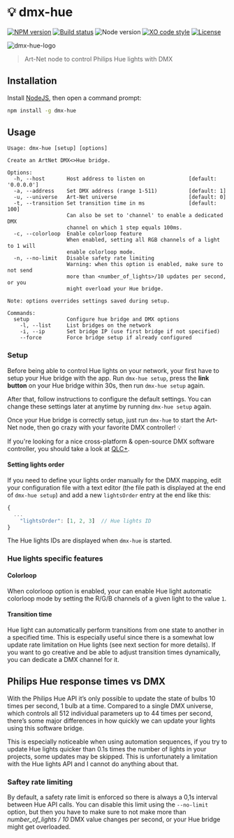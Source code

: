 # :bulb: dmx-hue

[![NPM version](https://img.shields.io/npm/v/dmx-hue.svg)](https://www.npmjs.com/package/dmx-hue)
[![Build status](https://img.shields.io/travis/sinedied/dmx-hue/master.svg)](https://travis-ci.org/sinedied/dmx-hue)
![Node version](https://img.shields.io/badge/node-%3E%3D6.0.0-brightgreen.svg)
[![XO code style](https://img.shields.io/badge/code_style-XO-5ed9c7.svg)](https://github.com/sindresorhus/xo)
[![License](https://img.shields.io/badge/license-MIT-blue.svg)](LICENSE)

![dmx-hue-logo](https://cloud.githubusercontent.com/assets/593151/26761623/710db1ba-4933-11e7-9a08-471e3f9fb9e5.png)

> Art-Net node to control Philips Hue lights with DMX

## Installation

Install [NodeJS](https://nodejs.org), then open a command prompt:

```bash
npm install -g dmx-hue
```

## Usage

```
Usage: dmx-hue [setup] [options]

Create an ArtNet DMX<>Hue bridge.

Options:
  -h, --host       Host address to listen on              [default: '0.0.0.0']
  -a, --address    Set DMX address (range 1-511)          [default: 1]
  -u, --universe   Art-Net universe                       [default: 0]
  -t, --transition Set transition time in ms              [default: 100]
                   Can also be set to 'channel' to enable a dedicated DMX
                   channel on which 1 step equals 100ms.
  -c, --colorloop  Enable colorloop feature
                   When enabled, setting all RGB channels of a light to 1 will
                   enable colorloop mode.
  -n, --no-limit   Disable safety rate limiting
                   Warning: when this option is enabled, make sure to not send
                   more than <number_of_lights>/10 updates per second, or you
                   might overload your Hue bridge.

Note: options overrides settings saved during setup.

Commands:
  setup            Configure hue bridge and DMX options
    -l, --list     List bridges on the network
    -i, --ip       Set bridge IP (use first bridge if not specified)
    --force        Force bridge setup if already configured
```

### Setup

Before being able to control Hue lights on your network, your first have to setup your Hue bridge with the app.
Run `dmx-hue setup`, press the **link button** on your Hue bridge within 30s, then run `dmx-hue setup` again.

After that, follow instructions to configure the default settings.
You can change these settings later at anytime by running `dmx-hue setup` again.

Once your Hue bridge is correctly setup, just run `dmx-hue` to start the Art-Net node, then go crazy with your
favorite DMX controller! :bulb:

If you're looking for a nice cross-platform & open-source DMX software controller, you should take a look at
[QLC+](http://www.qlcplus.org/).

#### Setting lights order

If you need to define your lights order manually for the DMX mapping, edit your configuration file with a text editor
(the file path is displayed at the end of `dmx-hue setup`) and add a new `lightsOrder` entry at the end like this:
```js
{
  ...
	"lightsOrder": [1, 2, 3]  // Hue lights ID
}
```

The Hue lights IDs are displayed when `dmx-hue` is started.

### Hue lights specific features

#### Colorloop

When colorloop option is enabled, your can enable Hue light automatic colorloop mode by setting the R/G/B channels of
a given light to the value `1`.

#### Transition time

Hue light can automatically perform transitions from one state to another in a specified time. This is especially
useful since there is a somewhat low update rate limitation on Hue lights (see next section for more details). If you
want to go creative and be able to adjust transition times dynamically, you can dedicate a DMX channel for it.

## Philips Hue response times vs DMX

With the Philips Hue API it’s only possible to update the state of bulbs 10 times per second, 1 bulb at a time.
Compared to a single DMX universe, which controls all 512 individual parameters up to 44 times per second, there’s
some major differences in how quickly we can update your lights using this software bridge.

This is especially noticeable when using automation sequences, if you try to update Hue lights quicker than 0.1s times
the number of lights in your projects, some updates may be skipped. This is unfortunately a limitation with the Hue
lights API and I cannot do anything about that.

### Saftey rate limiting

By default, a safety rate limit is enforced so there is always a 0,1s interval between Hue API calls. You can disable
this limit using the `--no-limit` option, but then you have to make sure to not make more than *number_of_lights / 10*
DMX value changes per second, or your Hue bridge might get overloaded.
